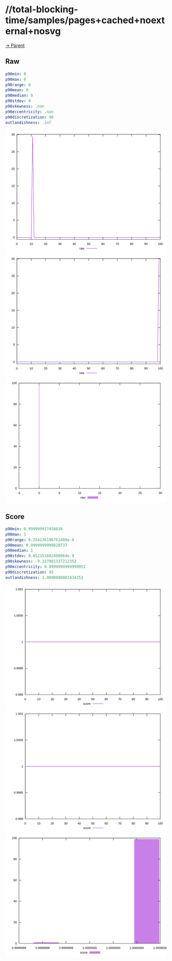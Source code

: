 
# //total-blocking-time/samples/pages+cached+noexternal+nosvg

[→ Parent](../..)


## Raw


```yaml
p90min: 0
p90max: 0
p90range: 0
p90mean: 0
p90median: 0
p90stdev: 0
p90skewness: .nan
p90eccentricity: .nan
p90discretization: 90
outlandishness: .inf

```

![PLOT: raw-values](./raw/values.svg)![PLOT: raw-sorted](./raw/sorted.svg)![PLOT: raw-histogram](./raw/histogram.svg)
## Score


```yaml
p90min: 0.999999917458638
p90max: 1
p90range: 8.254136196761408e-8
p90mean: 0.9999999990828737
p90median: 1
p90stdev: 8.652151682408064e-9
p90skewness: -9.327981337212352
p90eccentricity: 0.9999999999999952
p90discretization: 45
outlandishness: 1.0000000001834253

```

![PLOT: score-values](./score/values.svg)![PLOT: score-sorted](./score/sorted.svg)![PLOT: score-histogram](./score/histogram.svg)